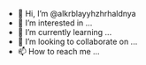 - 👋 Hi, I’m @alkrblayyhzhrhaldnya
- 👀 I’m interested in ...
- 🌱 I’m currently learning ...
- 💞️ I’m looking to collaborate on ...
- 📫 How to reach me ...

<!---
alkrblayyhzhrhaldnya/alkrblayyhzhrhaldnya is a ✨ special ✨ repository because its `README.md` (this file) appears on your GitHub profile.
You can click the Preview link to take a look at your changes.
--->
